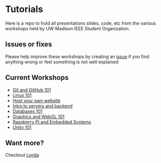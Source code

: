 # Tutorials

Here is a repo to hold all presentations slides, code, etc from the various workshops held by UW-Madison IEEE Student Organization.

## Issues or fixes

Please help improve these workshops by creating an [issue](https://github.com/uwmadisonieee/Tutorials/issues) if you find anything wrong or feel something is not well explained

## Current Workshops

- [Git and GitHub 101](Git%20and%20Github%20101)
- [Linux 101](Linux%20101)
- [Host your own website](Host%20your%20own%20website)
- [Intro to servers and backend](Intro%20to%20servers%20and%20backend)
- [Databases 101](Databases%20101)
- [Graphics and WebGL 101](Graphics%20and%20WebGL%20101)
- [Raspberry Pi and Embedded Systems](Raspberry%20Pi%20and%20Embedded%20Systems)
- [Unity 101](Unity%20101)


## Want more?

Checkout [Lynda](Lynda)
